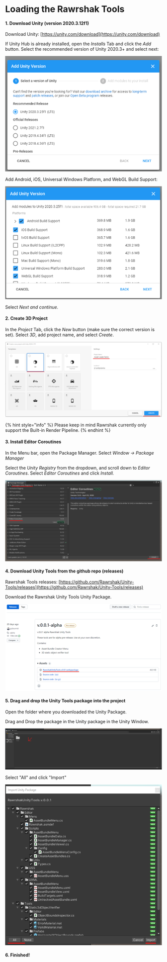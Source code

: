 # Loading the Rawrshak Tools

#### 1. Download Unity (version 2020.3.12f1)

Download Unity: [https://unity.com/download](https://unity.com/download)

If Unity Hub is already installed, open the _Installs_ Tab and click the _Add_ button. Select the recommended version of Unity 2020.3+ and select next:

![](<../../../.gitbook/assets/image (3).png>)

Add Android, iOS, Universal Windows Platform, and WebGL Build Support:

![](<../../../.gitbook/assets/image (6).png>)

Select _Next and continue._

#### 2. Create 3D Project

In the _Project_ Tab, click the _New_ button (make sure the correct version is set). Select _3D_, add project name, and select _Create_.

![](<../../../.gitbook/assets/image (2).png>)

{% hint style="info" %}
Please keep in mind Rawrshak currently only support the Built-in Render Pipeline.
{% endhint %}

#### 3. Install Editor Coroutines

In the Menu bar, open the Package Manager. Select _Window -> Package Manager_

Select the _Unity Registry_ from the dropdown, and scroll down to _Editor Coroutines_. Select _Editor Coroutines_ and click _Install._

![](<../../../.gitbook/assets/image (5).png>)

#### 4. Download Unity Tools from the github repo (releases)

Rawrshak Tools releases: [https://github.com/Rawrshak/Unity-Tools/releases](https://github.com/Rawrshak/Unity-Tools/releases)

Download the Rawrshak Unity Tools Unity Package.

![](../../../.gitbook/assets/image.png)

#### 5. Drag and drop the Unity Tools package into the project

Open the folder where you downloaded the Unity Package.&#x20;

Drag and Drop the package in the Unity package in the Unity Window.

![Drop Package here.](<../../../.gitbook/assets/image (7).png>)

Select "All" and click "Import"

![Select "All" and click "Import"](<../../../.gitbook/assets/image (1).png>)

#### 6. Finished!
